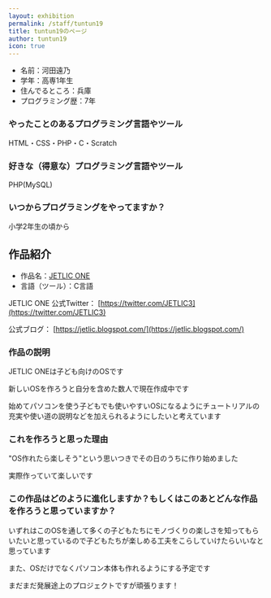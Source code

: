 ```yaml
---
layout: exhibition
permalink: /staff/tuntun19
title: tuntun19のページ
author: tuntun19
icon: true
---
```

- 名前：河田遠乃
- 学年：高専1年生
- 住んでるところ：兵庫
- プログラミング歴：7年

### やったことのあるプログラミング言語やツール

HTML・CSS・PHP・C・Scratch

### 好きな（得意な）プログラミング言語やツール

PHP(MySQL)

### いつからプログラミングをやってますか？

小学2年生の頃から

## 作品紹介

- 作品名：[JETLIC ONE](https://jetlic.blogspot.com/)
- 言語（ツール）：C言語

JETLIC ONE 公式Twitter： [https://twitter.com/JETLIC3](https://twitter.com/JETLIC3)

公式ブログ： [https://jetlic.blogspot.com/](https://jetlic.blogspot.com/)

### 作品の説明

JETLIC ONEは子ども向けのOSです

新しいOSを作ろうと自分を含めた数人で現在作成中です

始めてパソコンを使う子どもでも使いやすいOSになるようにチュートリアルの充実や使い道の説明などを加えられるようにしたいと考えています

### これを作ろうと思った理由

"OS作れたら楽しそう"という思いつきでその日のうちに作り始めました

実際作っていて楽しいです

### この作品はどのように進化しますか？もしくはこのあとどんな作品を作ろうと思っていますか？

いずれはこのOSを通して多くの子どもたちにモノづくりの楽しさを知ってもらいたいと思っているので子どもたちが楽しめる工夫をこらしていけたらいいなと思っています

また、OSだけでなくパソコン本体も作れるようにする予定です

まだまだ発展途上のプロジェクトですが頑張ります！
